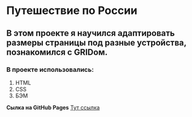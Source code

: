 # Путешествие по России

## В этом проекте я научился адаптировать размеры страницы под разные устройства, познакомился с GRIDом.

### В проекте использовались:

1. HTML
2. CSS
3. БЭМ

**Сылка на GitHub Pages**
[Тут ссылка](https://imynel.github.io/russian-travel/)
